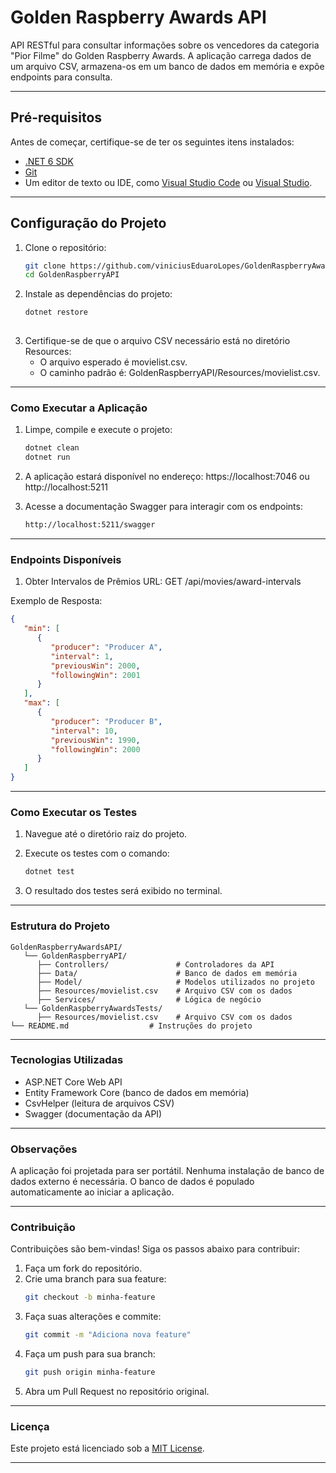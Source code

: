 # Golden Raspberry Awards API

API RESTful para consultar informações sobre os vencedores da categoria "Pior Filme" do Golden Raspberry Awards. A aplicação carrega dados de um arquivo CSV, armazena-os em um banco de dados em memória e expõe endpoints para consulta.

---

## **Pré-requisitos**

Antes de começar, certifique-se de ter os seguintes itens instalados:

- [.NET 6 SDK](https://dotnet.microsoft.com/download/dotnet/6.0)
- [Git](https://git-scm.com/)
- Um editor de texto ou IDE, como [Visual Studio Code](https://code.visualstudio.com/) ou [Visual Studio](https://visualstudio.microsoft.com/).

---

## **Configuração do Projeto**

1. Clone o repositório:
   ```bash
   git clone https://github.com/viniciusEduaroLopes/GoldenRaspberryAwardsAPI.git
   cd GoldenRaspberryAPI

2. Instale as dependências do projeto:
   ```bash
   dotnet restore
  

3. Certifique-se de que o arquivo CSV necessário está no diretório Resources:
    - O arquivo esperado é movielist.csv.<br/>
    - O caminho padrão é: GoldenRaspberryAPI/Resources/movielist.csv.
---

### Como Executar a Aplicação

1. Limpe, compile e execute o projeto:
   ```bash
   dotnet clean
   dotnet run

2. A aplicação estará disponível no endereço:
   https://localhost:7046 ou http://localhost:5211

4. Acesse a documentação Swagger para interagir com os endpoints:
   ```bash
   http://localhost:5211/swagger
---

### Endpoints Disponíveis
1. Obter Intervalos de Prêmios
URL: GET /api/movies/award-intervals

Exemplo de Resposta:

```json
{
   "min": [
      {
         "producer": "Producer A",
         "interval": 1,
         "previousWin": 2000,
         "followingWin": 2001
      }
   ],
   "max": [
      {
         "producer": "Producer B",
         "interval": 10,
         "previousWin": 1990,
         "followingWin": 2000
      }
   ]
}
```
---

### Como Executar os Testes
1. Navegue até o diretório raiz do projeto.

2. Execute os testes com o comando:
   ```bash
   dotnet test

3. O resultado dos testes será exibido no terminal.

---

### Estrutura do Projeto

```plaintext
GoldenRaspberryAwardsAPI/
   └── GoldenRaspberryAPI/
      ├── Controllers/               # Controladores da API
      ├── Data/                      # Banco de dados em memória
      ├── Model/                     # Modelos utilizados no projeto
      ├── Resources/movielist.csv    # Arquivo CSV com os dados
      ├── Services/                  # Lógica de negócio
   └── GoldenRaspberryAwardsTests/
      ├── Resources/movielist.csv    # Arquivo CSV com os dados
└── README.md                  # Instruções do projeto
```
---

### Tecnologias Utilizadas
  - ASP.NET Core Web API<br/>
  - Entity Framework Core (banco de dados em memória)<br/>
  - CsvHelper (leitura de arquivos CSV)<br/>
  - Swagger (documentação da API)

---

### Observações
   A aplicação foi projetada para ser portátil. Nenhuma instalação de banco de dados externo é necessária.
   O banco de dados é populado automaticamente ao iniciar a aplicação.

---

### Contribuição
   Contribuições são bem-vindas! Siga os passos abaixo para contribuir:

1. Faça um fork do repositório.
2. Crie uma branch para sua feature:
   ```bash
   git checkout -b minha-feature

3. Faça suas alterações e commite:
   ```bash
   git commit -m "Adiciona nova feature"

4. Faça um push para sua branch:
   ```bash
   git push origin minha-feature

5. Abra um Pull Request no repositório original.

---

### Licença
Este projeto está licenciado sob a [MIT License](https://mit-license.org/).

---
